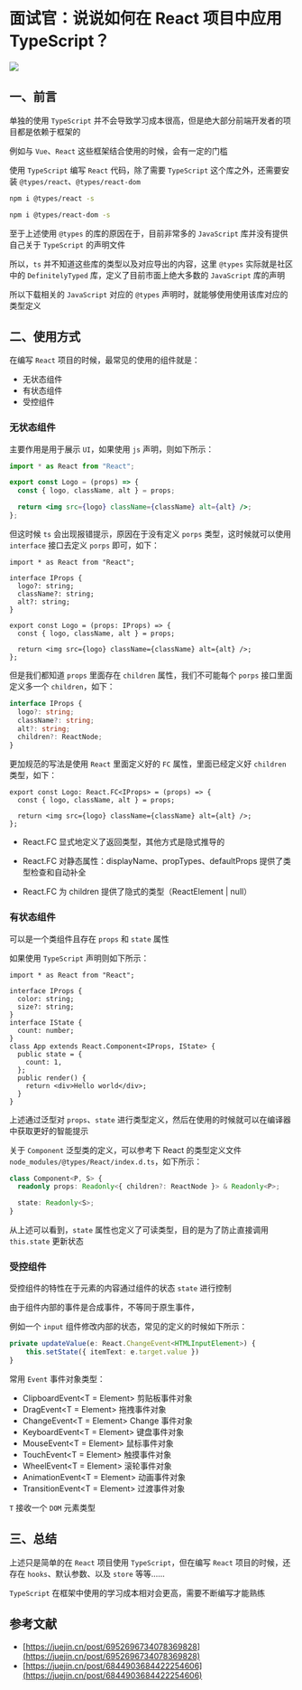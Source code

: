 # 面试官：说说如何在 React 项目中应用 TypeScript？

![](https://www.oss.tuwei.site/blogsImgs/fe/a98974e0-13bc-11ec-a752-75723a64e8f5.png)

## 一、前言

单独的使用 `TypeScript` 并不会导致学习成本很高，但是绝大部分前端开发者的项目都是依赖于框架的

例如与 `Vue`、`React` 这些框架结合使用的时候，会有一定的门槛

使用 `TypeScript` 编写 `React` 代码，除了需要 `TypeScript` 这个库之外，还需要安装 `@types/react`、`@types/react-dom`

```bash
npm i @types/react -s

npm i @types/react-dom -s
```

至于上述使用 `@types` 的库的原因在于，目前非常多的 `JavaScript` 库并没有提供自己关于 `TypeScript` 的声明文件

所以，`ts` 并不知道这些库的类型以及对应导出的内容，这里 `@types` 实际就是社区中的 `DefinitelyTyped` 库，定义了目前市面上绝大多数的 `JavaScript` 库的声明

所以下载相关的 `JavaScript` 对应的 `@types` 声明时，就能够使用使用该库对应的类型定义

## 二、使用方式

在编写 `React` 项目的时候，最常见的使用的组件就是：

- 无状态组件
- 有状态组件
- 受控组件

### 无状态组件

主要作用是用于展示 `UI`，如果使用 `js` 声明，则如下所示：

```jsx
import * as React from "React";

export const Logo = (props) => {
  const { logo, className, alt } = props;

  return <img src={logo} className={className} alt={alt} />;
};
```

但这时候 `ts` 会出现报错提示，原因在于没有定义 `porps` 类型，这时候就可以使用 `interface` 接口去定义 `porps` 即可，如下：

```tsx
import * as React from "React";

interface IProps {
  logo?: string;
  className?: string;
  alt?: string;
}

export const Logo = (props: IProps) => {
  const { logo, className, alt } = props;

  return <img src={logo} className={className} alt={alt} />;
};
```

但是我们都知道 `props` 里面存在 `children` 属性，我们不可能每个 `porps` 接口里面定义多一个 `children`，如下：

```ts
interface IProps {
  logo?: string;
  className?: string;
  alt?: string;
  children?: ReactNode;
}
```

更加规范的写法是使用 `React` 里面定义好的 `FC` 属性，里面已经定义好 `children` 类型，如下：

```tsx
export const Logo: React.FC<IProps> = (props) => {
  const { logo, className, alt } = props;

  return <img src={logo} className={className} alt={alt} />;
};
```

- React.FC 显式地定义了返回类型，其他方式是隐式推导的

- React.FC 对静态属性：displayName、propTypes、defaultProps 提供了类型检查和自动补全
- React.FC 为 children 提供了隐式的类型（ReactElement | null）

### 有状态组件

可以是一个类组件且存在 `props` 和 `state` 属性

如果使用 `TypeScript` 声明则如下所示：

```tsx
import * as React from "React";

interface IProps {
  color: string;
  size?: string;
}
interface IState {
  count: number;
}
class App extends React.Component<IProps, IState> {
  public state = {
    count: 1,
  };
  public render() {
    return <div>Hello world</div>;
  }
}
```

上述通过泛型对 `props`、`state` 进行类型定义，然后在使用的时候就可以在编译器中获取更好的智能提示

关于 `Component` 泛型类的定义，可以参考下 React 的类型定义文件 `node_modules/@types/React/index.d.ts`，如下所示：

```ts
class Component<P, S> {
  readonly props: Readonly<{ children?: ReactNode }> & Readonly<P>;

  state: Readonly<S>;
}
```

从上述可以看到，`state` 属性也定义了可读类型，目的是为了防止直接调用 `this.state` 更新状态

### 受控组件

受控组件的特性在于元素的内容通过组件的状态 `state` 进行控制

由于组件内部的事件是合成事件，不等同于原生事件，

例如一个 `input` 组件修改内部的状态，常见的定义的时候如下所示：

```ts
private updateValue(e: React.ChangeEvent<HTMLInputElement>) {
    this.setState({ itemText: e.target.value })
}
```

常用 `Event` 事件对象类型：

- ClipboardEvent<T = Element> 剪贴板事件对象
- DragEvent<T = Element> 拖拽事件对象
- ChangeEvent<T = Element> Change 事件对象
- KeyboardEvent<T = Element> 键盘事件对象
- MouseEvent<T = Element> 鼠标事件对象
- TouchEvent<T = Element> 触摸事件对象
- WheelEvent<T = Element> 滚轮事件对象
- AnimationEvent<T = Element> 动画事件对象
- TransitionEvent<T = Element> 过渡事件对象

`T` 接收一个 `DOM` 元素类型

## 三、总结

上述只是简单的在 `React` 项目使用 `TypeScript`，但在编写 `React` 项目的时候，还存在 `hooks`、默认参数、以及 `store` 等等......

`TypeScript` 在框架中使用的学习成本相对会更高，需要不断编写才能熟练

## 参考文献

- [https://juejin.cn/post/6952696734078369828](https://juejin.cn/post/6952696734078369828)
- [https://juejin.cn/post/6844903684422254606](https://juejin.cn/post/6844903684422254606)

